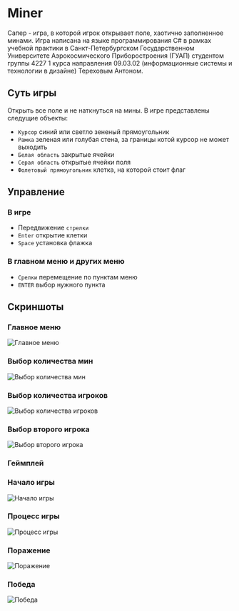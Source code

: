 # Miner
Сапер - игра, в которой игрок открывает поле, хаотично заполненное минами.
Игра написана на языке программирования C# в рамках учебной практики в Санкт-Петербургском Государственном Университете Аэрокосмического Приборостроения (ГУАП) студентом группы 4227 1 курса направления 09.03.02 (информационные системы и технологии в дизайне) Тереховым Антоном.
## Суть игры
Открыть все поле и не наткнуться на мины.
В игре представлены следущие объекты:
- `Курсор` синий или светло зененый прямоугольник
- `Рамка` зеленая или голубая стена, за границы котой курсор не может выходить
- `Белая область` закрытые ячейки
- `Серая область` открытые ячейки поля
- `Фолетовый прямоугольник` клетка, на которой стоит флаг
## Управление
### В игре
- Передвижение `стрелки`
- `Enter` открытие клетки
- `Space` установка флажка
### В главном меню и других меню
- `Срелки` перемещение по пунктам меню
- `ENTER` выбор нужного пункта
## Скриншоты
### Главное меню 
![Главное меню](https://github.com/Filolio/Miner/assets/135047128/f01bfe95-5717-4f05-960d-1b7485070e73)

### Выбор количества мин
![Выбор количества мин](https://github.com/Filolio/Miner/assets/135047128/535b11cf-2e9b-4121-a2ce-a5c3b86cc028)

### Выбор количества игроков
![Выбор количества игроков](https://github.com/Filolio/Miner/assets/135047128/a146e217-bf3a-47f9-96ca-82c32a5b81c0)

### Выбор второго игрока
![Выбор второго игрока](https://github.com/Filolio/Miner/assets/135047128/27174e8e-6efd-448e-a904-b8dafdf21b6f)


### Геймплей
### Начало игры
![Начало игры](https://github.com/Filolio/Miner/assets/135047128/208ae93b-f801-4530-b6d2-c1eaba47696a)

### Процесс игры
![Процесс игры](https://github.com/Filolio/Miner/assets/135047128/57bc6604-7a56-4018-990f-06bfd029025f)

### Поражение
![Поражение](https://github.com/Filolio/Miner/assets/135047128/670edb8a-ccf0-4b76-b813-bf6190edb92f)

### Победа
![Победа](https://github.com/Filolio/Miner/assets/135047128/8944c055-d60b-4e84-b6a8-7de0f51284ed)




